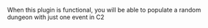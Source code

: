 When this plugin is functional, you will be able to populate a random dungeon with just one event in C2
